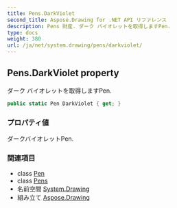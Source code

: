 ```yaml
---
title: Pens.DarkViolet
second_title: Aspose.Drawing for .NET API リファレンス
description: Pens 財産. ダーク バイオレットを取得しますPen.
type: docs
weight: 380
url: /ja/net/system.drawing/pens/darkviolet/
---
```

## Pens.DarkViolet property

ダーク バイオレットを取得しますPen.

```csharp
public static Pen DarkViolet { get; }
```

### プロパティ値

ダークバイオレットPen.

### 関連項目

* class [Pen](../../pen/)
* class [Pens](../)
* 名前空間 [System.Drawing](../../pens/)
* 組み立て [Aspose.Drawing](../../../)


